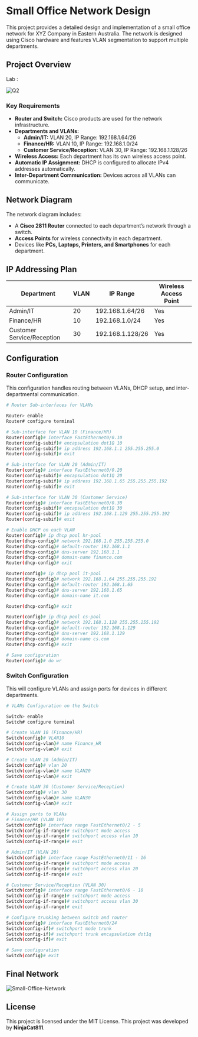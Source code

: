 
# Small Office Network Design

This project provides a detailed design and implementation of a small office network for XYZ Company in Eastern Australia. The network is designed using Cisco hardware and features VLAN segmentation to support multiple departments.

## Project Overview

Lab :



![Q2](https://github.com/user-attachments/assets/cbb1ec9c-a3ed-41db-b35a-164993bcbffe)

### Key Requirements
- **Router and Switch:** Cisco products are used for the network infrastructure.
- **Departments and VLANs:**
  - **Admin/IT:** VLAN 20, IP Range: 192.168.1.64/26
  - **Finance/HR:** VLAN 10, IP Range: 192.168.1.0/24
  - **Customer Service/Reception:** VLAN 30, IP Range: 192.168.1.128/26
- **Wireless Access:** Each department has its own wireless access point.
- **Automatic IP Assignment:** DHCP is configured to allocate IPv4 addresses automatically.
- **Inter-Department Communication:** Devices across all VLANs can communicate.

## Network Diagram

The network diagram includes:
- A **Cisco 2811 Router** connected to each department’s network through a switch.
- **Access Points** for wireless connectivity in each department.
- Devices like **PCs, Laptops, Printers, and Smartphones** for each department.


## IP Addressing Plan

| Department                | VLAN | IP Range            | Wireless Access Point |  
|---------------------------|------|---------------------|-----------------------|
| Admin/IT                   | 20   | 192.168.1.64/26     | Yes                   |
| Finance/HR                 | 10   | 192.168.1.0/24      | Yes                   |
| Customer Service/Reception | 30   | 192.168.1.128/26    | Yes                   |

## Configuration

### Router Configuration

This configuration handles routing between VLANs, DHCP setup, and inter-departmental communication.

```bash
# Router Sub-interfaces for VLANs

Router> enable
Router# configure terminal

# Sub-interface for VLAN 10 (Finance/HR)
Router(config)# interface FastEthernet0/0.10
Router(config-subif)# encapsulation dot1Q 10
Router(config-subif)# ip address 192.168.1.1 255.255.255.0
Router(config-subif)# exit

# Sub-interface for VLAN 20 (Admin/IT)
Router(config)# interface FastEthernet0/0.20
Router(config-subif)# encapsulation dot1Q 20
Router(config-subif)# ip address 192.168.1.65 255.255.255.192
Router(config-subif)# exit

# Sub-interface for VLAN 30 (Customer Service)
Router(config)# interface FastEthernet0/0.30
Router(config-subif)# encapsulation dot1Q 30
Router(config-subif)# ip address 192.168.1.129 255.255.255.192
Router(config-subif)# exit

# Enable DHCP on each VLAN
Router(config)# ip dhcp pool hr-pool
Router(dhcp-config)# network 192.168.1.0 255.255.255.0
Router(dhcp-config)# default-router 192.168.1.1
Router(dhcp-config)# dns-server 192.168.1.1
Router(dhcp-config)# domain-name finance.com
Router(dhcp-config)# exit

Router(config)# ip dhcp pool it-pool
Router(dhcp-config)# network 192.168.1.64 255.255.255.192
Router(dhcp-config)# default-router 192.168.1.65
Router(dhcp-config)# dns-server 192.168.1.65
Router(dhcp-config)# domain-name it.com

Router(dhcp-config)# exit

Router(config)# ip dhcp pool cs-pool
Router(dhcp-config)# network 192.168.1.128 255.255.255.192
Router(dhcp-config)# default-router 192.168.1.129
Router(dhcp-config)# dns-server 192.168.1.129
Router(dhcp-config)# domain-name cs.com
Router(dhcp-config)# exit

# Save configuration
Router(config)# do wr
```

### Switch Configuration

This will configure VLANs and assign ports for devices in different departments.

```bash
# VLANs Configuration on the Switch

Switch> enable
Switch# configure terminal

# Create VLAN 10 (Finance/HR)
Switch(config)# VLAN10
Switch(config-vlan)# name Finance_HR
Switch(config-vlan)# exit

# Create VLAN 20 (Admin/IT)
Switch(config)# vlan 20
Switch(config-vlan)# name VLAN20
Switch(config-vlan)# exit

# Create VLAN 30 (Customer Service/Reception)
Switch(config)# vlan 30
Switch(config-vlan)# name VLAN30
Switch(config-vlan)# exit

# Assign ports to VLANs
# Finance/HR (VLAN 10)
Switch(config)# interface range FastEthernet0/2 - 5
Switch(config-if-range)# switchport mode access
Switch(config-if-range)# switchport access vlan 10
Switch(config-if-range)# exit

# Admin/IT (VLAN 20)
Switch(config)# interface range FastEthernet0/11 - 16
Switch(config-if-range)# switchport mode access
Switch(config-if-range)# switchport access vlan 20
Switch(config-if-range)# exit

# Customer Service/Reception (VLAN 30)
Switch(config)# interface range FastEthernet0/6 - 10
Switch(config-if-range)# switchport mode access
Switch(config-if-range)# switchport access vlan 30
Switch(config-if-range)# exit

# Configure trunking between switch and router
Switch(config)# interface FastEthernet0/24
Switch(config-if)# switchport mode trunk
Switch(config-if)# switchport trunk encapsulation dot1q
Switch(config-if)# exit

# Save configuration
Switch(config)# exit

```

## Final Network

![Small-Office-Network](https://github.com/user-attachments/assets/9bf8cc7f-5b83-4a0e-954a-66ac4d20e128)



## License

This project is licensed under the MIT License. This project was developed by **NinjaCat811**.

